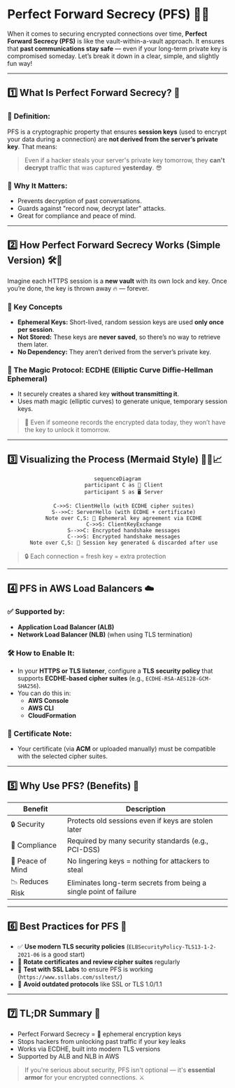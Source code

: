 # **Perfect Forward Secrecy (PFS) 🔐💡**

When it comes to securing encrypted connections over time, **Perfect Forward Secrecy (PFS)** is like the vault-within-a-vault approach. It ensures that **past communications stay safe** — even if your long-term private key is compromised someday. Let’s break it down in a clear, simple, and slightly fun way!

---

## **1️⃣ What Is Perfect Forward Secrecy? 🤔**

### 🔐 **Definition:**

PFS is a cryptographic property that ensures **session keys** (used to encrypt your data during a connection) are **not derived from the server’s private key**. That means:

> Even if a hacker steals your server's private key tomorrow, they **can't decrypt** traffic that was captured **yesterday**. 😎

### 🧠 **Why It Matters:**

- Prevents decryption of past conversations.
- Guards against "record now, decrypt later" attacks.
- Great for compliance and peace of mind.

---

## **2️⃣ How Perfect Forward Secrecy Works (Simple Version) 🛠️🔄**

Imagine each HTTPS session is a **new vault** with its own lock and key. Once you’re done, the key is thrown away 🔥 — forever.

### 🔑 Key Concepts

- **Ephemeral Keys:** Short-lived, random session keys are used **only once per session**.
- **Not Stored:** These keys are **never saved**, so there’s no way to retrieve them later.
- **No Dependency:** They aren’t derived from the server’s private key.

### 🔁 The Magic Protocol: **ECDHE** (Elliptic Curve Diffie-Hellman Ephemeral)

- It securely creates a shared key **without transmitting it**.
- Uses math magic (elliptic curves) to generate unique, temporary session keys.

> 🧪 Even if someone records the encrypted data today, they won’t have the key to unlock it tomorrow.

---

## **3️⃣ Visualizing the Process (Mermaid Style) 🧙‍♂️📈**

<div style="text-align: center;">

```mermaid
sequenceDiagram
    participant C as 🧑 Client
    participant S as 🖥️ Server

    C->>S: ClientHello (with ECDHE cipher suites)
    S-->>C: ServerHello (with ECDHE + certificate)
    Note over C,S: 🔄 Ephemeral key agreement via ECDHE
    C->>S: ClientKeyExchange
    S-->>C: Encrypted handshake messages
    C-->>S: Encrypted handshake messages
    Note over C,S: 🔐 Session key generated & discarded after use
```

</div>

> 🔒 Each connection = fresh key = extra protection

---

## **4️⃣ PFS in AWS Load Balancers ☁️**

### **✅ Supported by:**

- **Application Load Balancer (ALB)**
- **Network Load Balancer (NLB)** (when using TLS termination)

### **🛠️ How to Enable It:**

- In your **HTTPS or TLS listener**, configure a **TLS security policy** that supports **ECDHE-based cipher suites** (e.g., `ECDHE-RSA-AES128-GCM-SHA256`).
- You can do this in:
  - **AWS Console**
  - **AWS CLI**
  - **CloudFormation**

### **🔐 Certificate Note:**

- Your certificate (via **ACM** or uploaded manually) must be compatible with the selected cipher suites.

---

## **5️⃣ Why Use PFS? (Benefits) 🎁**

| Benefit          | Description                                                       |
| ---------------- | ----------------------------------------------------------------- |
| 🔒 Security      | Protects old sessions even if keys are stolen later               |
| 🧰 Compliance    | Required by many security standards (e.g., PCI-DSS)               |
| 🧠 Peace of Mind | No lingering keys = nothing for attackers to steal                |
| 📉 Reduces Risk  | Eliminates long-term secrets from being a single point of failure |

---

## **6️⃣ Best Practices for PFS 🔧**

- ✅ **Use modern TLS security policies** (`ELBSecurityPolicy-TLS13-1-2-2021-06` is a good start)
- 🔁 **Rotate certificates and review cipher suites** regularly
- 📡 **Test with SSL Labs** to ensure PFS is working (`https://www.ssllabs.com/ssltest/`)
- 🧱 **Avoid outdated protocols** like SSL or TLS 1.0/1.1

---

## **7️⃣ TL;DR Summary 📘**

- Perfect Forward Secrecy = 🔐 ephemeral encryption keys
- Stops hackers from unlocking past traffic if your key leaks
- Works via ECDHE, built into modern TLS versions
- Supported by ALB and NLB in AWS

> If you're serious about security, PFS isn't optional — it's **essential armor** for your encrypted connections. ⚔️
